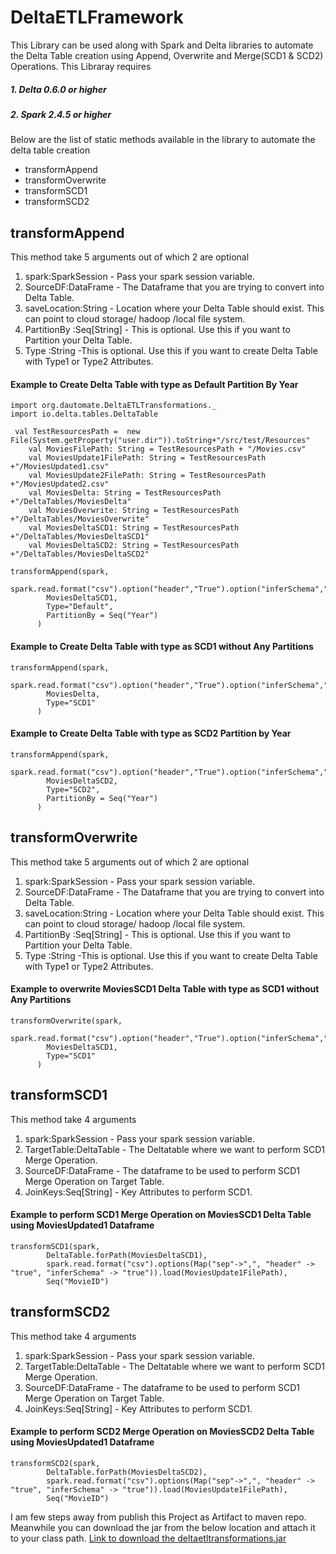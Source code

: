 # DeltaETLFramework

This Library can be used along with Spark and Delta libraries to automate the Delta Table creation using Append, Overwrite and Merge(SCD1 & SCD2) Operations.
This Libraray requires 
##### 1. Delta  0.6.0 or higher
##### 2. Spark  2.4.5 or higher


Below are the list of static methods available in the library to automate the delta table creation
* transformAppend
* transformOverwrite
* transformSCD1
* transformSCD2

## transformAppend
This method take 5 arguments out of which 2 are optional
1. spark:SparkSession        - Pass your spark session variable.
2. SourceDF:DataFrame        - The Dataframe that you are trying to convert into Delta Table.
3. saveLocation:String       - Location where your Delta Table should exist. This can point to cloud storage/ hadoop /local file system.
4. PartitionBy :Seq[String]  - This is optional. Use this if you want to Partition your Delta Table.
5. Type :String              -This is optional. Use this if you want to create Delta Table with Type1 or Type2 Attributes.


#### Example to Create Delta Table with type as Default Partition By Year
```
import org.dautomate.DeltaETLTransformations._
import io.delta.tables.DeltaTable

 val TestResourcesPath =  new File(System.getProperty("user.dir")).toString+"/src/test/Resources"
    val MoviesFilePath: String = TestResourcesPath + "/Movies.csv"
    val MoviesUpdate1FilePath: String = TestResourcesPath +"/MoviesUpdated1.csv"
    val MoviesUpdate2FilePath: String = TestResourcesPath +"/MoviesUpdated2.csv"
    val MoviesDelta: String = TestResourcesPath +"/DeltaTables/MoviesDelta"
    val MoviesOverwrite: String = TestResourcesPath +"/DeltaTables/MoviesOverwrite"
    val MoviesDeltaSCD1: String = TestResourcesPath +"/DeltaTables/MoviesDeltaSCD1"
    val MoviesDeltaSCD2: String = TestResourcesPath +"/DeltaTables/MoviesDeltaSCD2"
		
transformAppend(spark,
        spark.read.format("csv").option("header","True").option("inferSchema","true").option("Sep",",").load(MoviesFilePath),
        MoviesDeltaSCD1,
        Type="Default",
        PartitionBy = Seq("Year")
      )
```

#### Example to Create Delta Table with type as SCD1 without Any Partitions
```
transformAppend(spark,
        spark.read.format("csv").option("header","True").option("inferSchema","true").option("Sep",",").load(MoviesFilePath),
        MoviesDelta,
        Type="SCD1"
      )
```
#### Example to Create Delta Table with type as SCD2 Partition by Year
```
transformAppend(spark,
        spark.read.format("csv").option("header","True").option("inferSchema","true").option("Sep",",").load(MoviesFilePath),
        MoviesDeltaSCD2,
        Type="SCD2",
        PartitionBy = Seq("Year")
      )
```

## transformOverwrite
This method take 5 arguments out of which 2 are optional
1. spark:SparkSession        - Pass your spark session variable.
2. SourceDF:DataFrame        - The Dataframe that you are trying to convert into Delta Table.
3. saveLocation:String       - Location where your Delta Table should exist. This can point to cloud storage/ hadoop /local file system.
4. PartitionBy :Seq[String]  - This is optional. Use this if you want to Partition your Delta Table.
5. Type :String              -This is optional. Use this if you want to create Delta Table with Type1 or Type2 Attributes.

#### Example to overwrite MoviesSCD1 Delta Table with type as SCD1 without Any Partitions
```
transformOverwrite(spark,
        spark.read.format("csv").option("header","True").option("inferSchema","true").option("Sep",",").load(MoviesFilePath),
        MoviesDeltaSCD1,
        Type="SCD1"
      )
```

## transformSCD1
This method take 4 arguments
1. spark:SparkSession        - Pass your spark session variable.
2. TargetTable:DeltaTable    - The Deltatable where we want to perform SCD1 Merge Operation.
3. SourceDF:DataFrame        - The dataframe to be used to perform SCD1 Merge Operation on Target Table.
4. JoinKeys:Seq[String]      - Key Attributes to perform SCD1.

#### Example to perform SCD1 Merge Operation on MoviesSCD1 Delta Table using MoviesUpdated1 Dataframe
```
transformSCD1(spark,
        DeltaTable.forPath(MoviesDeltaSCD1),
        spark.read.format("csv").options(Map("sep"->",", "header" -> "true", "inferSchema" -> "true")).load(MoviesUpdate1FilePath),
        Seq("MovieID")
```

## transformSCD2
This method take 4 arguments
1. spark:SparkSession        - Pass your spark session variable.
2. TargetTable:DeltaTable    - The Deltatable where we want to perform SCD1 Merge Operation.
3. SourceDF:DataFrame        - The dataframe to be used to perform SCD1 Merge Operation on Target Table.
4. JoinKeys:Seq[String]      - Key Attributes to perform SCD1.

#### Example to perform SCD2 Merge Operation on MoviesSCD2 Delta Table using MoviesUpdated1 Dataframe
```
transformSCD2(spark,
        DeltaTable.forPath(MoviesDeltaSCD2),
        spark.read.format("csv").options(Map("sep"->",", "header" -> "true", "inferSchema" -> "true")).load(MoviesUpdate1FilePath),
        Seq("MovieID")
```

I am few steps away from publish this Project as Artifact to maven repo. Meanwhile you can download the jar from the below location and attach it to your class path.
[Link to download the deltaetltransformations.jar](https://gowthamdlstorage.blob.core.windows.net/deltaetltransformations/DeltaETLFramework.jar)